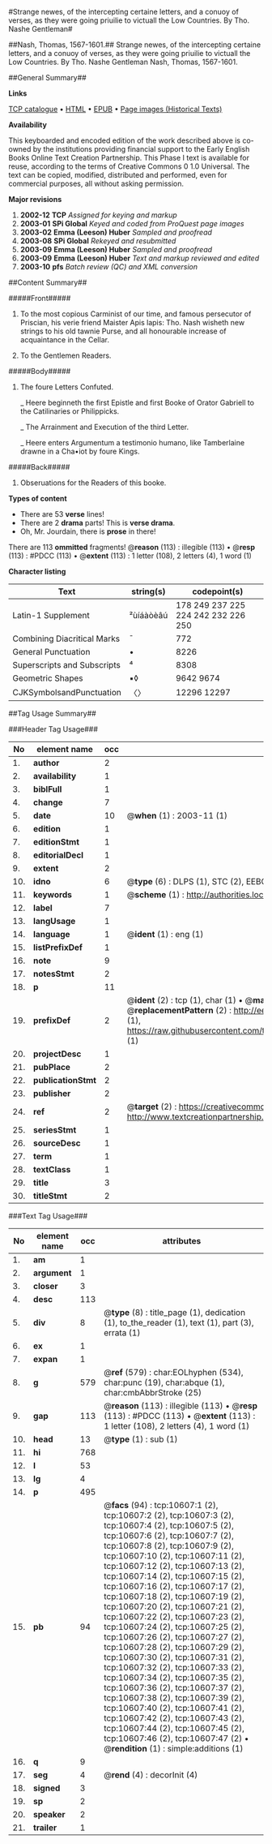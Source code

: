 #Strange newes, of the intercepting certaine letters, and a conuoy of verses, as they were going priuilie to victuall the Low Countries. By Tho. Nashe Gentleman#

##Nash, Thomas, 1567-1601.##
Strange newes, of the intercepting certaine letters, and a conuoy of verses, as they were going priuilie to victuall the Low Countries. By Tho. Nashe Gentleman
Nash, Thomas, 1567-1601.

##General Summary##

**Links**

[TCP catalogue](http://www.ota.ox.ac.uk/tcp/)  • 
[HTML](http://tei.it.ox.ac.uk/tcp/Texts-HTML/free/A08/A08011.html)  • 
[EPUB](http://tei.it.ox.ac.uk/tcp/Texts-EPUB/free/A08/A08011.epub) • 
[Page images (Historical Texts)](https://data.historicaltexts.jisc.ac.uk/view?pubId=eebo-99845689e&pageId=eebo-99845689e-10607-1)

**Availability**

This keyboarded and encoded edition of the
	       work described above is co-owned by the institutions
	       providing financial support to the Early English Books
	       Online Text Creation Partnership. This Phase I text is
	       available for reuse, according to the terms of Creative
	       Commons 0 1.0 Universal. The text can be copied,
	       modified, distributed and performed, even for
	       commercial purposes, all without asking permission.

**Major revisions**

1. __2002-12__ __TCP__ *Assigned for keying and markup*
1. __2003-01__ __SPi Global__ *Keyed and coded from ProQuest page images*
1. __2003-02__ __Emma (Leeson) Huber__ *Sampled and proofread*
1. __2003-08__ __SPi Global__ *Rekeyed and resubmitted*
1. __2003-09__ __Emma (Leeson) Huber__ *Sampled and proofread*
1. __2003-09__ __Emma (Leeson) Huber__ *Text and markup reviewed and edited*
1. __2003-10__ __pfs__ *Batch review (QC) and XML conversion*

##Content Summary##

#####Front#####

1. To the most copious Carminist of our time, and famous persecutor of Priscian, his verie friend Maister Apis lapis: Tho. Nash wisheth new strings to his old tawnie Purse, and all honourable increase of acquaintance in the Cellar.

1. To the Gentlemen Readers.

#####Body#####

1. The foure Letters Confuted.

    _ Heere beginneth the first Epistle and first Booke of Orator Gabriell to the Catilinaries or Philippicks.

    _ The Arrainment and Execution of the third Letter.

    _ Heere enters Argumentum a testimonio humano, like Tamberlaine drawne in a Cha•iot by foure Kings.

#####Back#####

1. Obseruations for the Readers of this booke.

**Types of content**

  * There are 53 **verse** lines!
  * There are 2 **drama** parts! This is **verse drama**.
  * Oh, Mr. Jourdain, there is **prose** in there!

There are 113 **ommitted** fragments! 
 @__reason__ (113) : illegible (113)  •  @__resp__ (113) : #PDCC (113)  •  @__extent__ (113) : 1 letter (108), 2 letters (4), 1 word (1)

**Character listing**


|Text|string(s)|codepoint(s)|
|---|---|---|
|Latin-1 Supplement|²ùíáàòèâú|178 249 237 225 224 242 232 226 250|
|Combining             Diacritical Marks|̄|772|
|General Punctuation|•|8226|
|Superscripts             and Subscripts|⁴|8308|
|Geometric Shapes|▪◊|9642 9674|
|CJKSymbolsandPunctuation|〈〉|12296 12297|

##Tag Usage Summary##

###Header Tag Usage###

|No|element name|occ|attributes|
|---|---|---|---|
|1.|__author__|2||
|2.|__availability__|1||
|3.|__biblFull__|1||
|4.|__change__|7||
|5.|__date__|10| @__when__ (1) : 2003-11 (1)|
|6.|__edition__|1||
|7.|__editionStmt__|1||
|8.|__editorialDecl__|1||
|9.|__extent__|2||
|10.|__idno__|6| @__type__ (6) : DLPS (1), STC (2), EEBO-CITATION (1), PROQUEST (1), VID (1)|
|11.|__keywords__|1| @__scheme__ (1) : http://authorities.loc.gov/ (1)|
|12.|__label__|7||
|13.|__langUsage__|1||
|14.|__language__|1| @__ident__ (1) : eng (1)|
|15.|__listPrefixDef__|1||
|16.|__note__|9||
|17.|__notesStmt__|2||
|18.|__p__|11||
|19.|__prefixDef__|2| @__ident__ (2) : tcp (1), char (1)  •  @__matchPattern__ (2) : ([0-9\-]+):([0-9IVX]+) (1), (.+) (1)  •  @__replacementPattern__ (2) : http://eebo.chadwyck.com/downloadtiff?vid=$1&page=$2 (1), https://raw.githubusercontent.com/textcreationpartnership/Texts/master/tcpchars.xml#$1 (1)|
|20.|__projectDesc__|1||
|21.|__pubPlace__|2||
|22.|__publicationStmt__|2||
|23.|__publisher__|2||
|24.|__ref__|2| @__target__ (2) : https://creativecommons.org/publicdomain/zero/1.0/ (1), http://www.textcreationpartnership.org/docs/. (1)|
|25.|__seriesStmt__|1||
|26.|__sourceDesc__|1||
|27.|__term__|1||
|28.|__textClass__|1||
|29.|__title__|3||
|30.|__titleStmt__|2||


###Text Tag Usage###

|No|element name|occ|attributes|
|---|---|---|---|
|1.|__am__|1||
|2.|__argument__|1||
|3.|__closer__|3||
|4.|__desc__|113||
|5.|__div__|8| @__type__ (8) : title_page (1), dedication (1), to_the_reader (1), text (1), part (3), errata (1)|
|6.|__ex__|1||
|7.|__expan__|1||
|8.|__g__|579| @__ref__ (579) : char:EOLhyphen (534), char:punc (19), char:abque (1), char:cmbAbbrStroke (25)|
|9.|__gap__|113| @__reason__ (113) : illegible (113)  •  @__resp__ (113) : #PDCC (113)  •  @__extent__ (113) : 1 letter (108), 2 letters (4), 1 word (1)|
|10.|__head__|13| @__type__ (1) : sub (1)|
|11.|__hi__|768||
|12.|__l__|53||
|13.|__lg__|4||
|14.|__p__|495||
|15.|__pb__|94| @__facs__ (94) : tcp:10607:1 (2), tcp:10607:2 (2), tcp:10607:3 (2), tcp:10607:4 (2), tcp:10607:5 (2), tcp:10607:6 (2), tcp:10607:7 (2), tcp:10607:8 (2), tcp:10607:9 (2), tcp:10607:10 (2), tcp:10607:11 (2), tcp:10607:12 (2), tcp:10607:13 (2), tcp:10607:14 (2), tcp:10607:15 (2), tcp:10607:16 (2), tcp:10607:17 (2), tcp:10607:18 (2), tcp:10607:19 (2), tcp:10607:20 (2), tcp:10607:21 (2), tcp:10607:22 (2), tcp:10607:23 (2), tcp:10607:24 (2), tcp:10607:25 (2), tcp:10607:26 (2), tcp:10607:27 (2), tcp:10607:28 (2), tcp:10607:29 (2), tcp:10607:30 (2), tcp:10607:31 (2), tcp:10607:32 (2), tcp:10607:33 (2), tcp:10607:34 (2), tcp:10607:35 (2), tcp:10607:36 (2), tcp:10607:37 (2), tcp:10607:38 (2), tcp:10607:39 (2), tcp:10607:40 (2), tcp:10607:41 (2), tcp:10607:42 (2), tcp:10607:43 (2), tcp:10607:44 (2), tcp:10607:45 (2), tcp:10607:46 (2), tcp:10607:47 (2)  •  @__rendition__ (1) : simple:additions (1)|
|16.|__q__|9||
|17.|__seg__|4| @__rend__ (4) : decorInit (4)|
|18.|__signed__|3||
|19.|__sp__|2||
|20.|__speaker__|2||
|21.|__trailer__|1||
